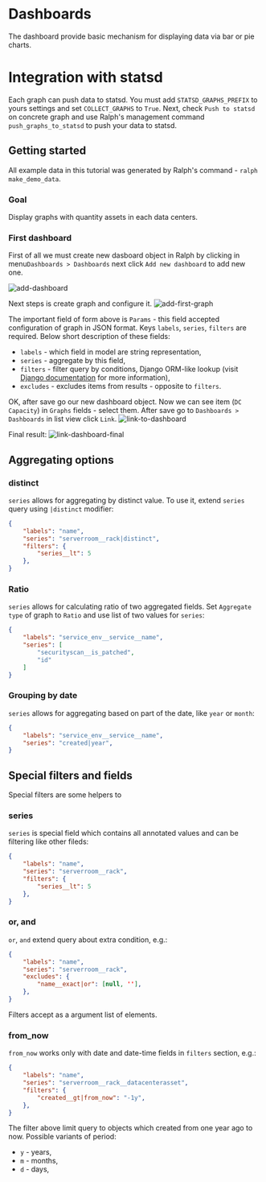 # Dashboards

The dashboard provide basic mechanism for displaying data via bar or pie charts.

# Integration with statsd
Each graph can push data to statsd. You must add ``STATSD_GRAPHS_PREFIX`` to yours settings and set ``COLLECT_GRAPHS`` to ``True``. Next, check ``Push to statsd`` on concrete graph and use Ralph's management command ``push_graphs_to_statsd`` to push your data to statsd.


## Getting started
All example data in this tutorial was generated by Ralph's command - ``ralph make_demo_data``.

### Goal
Display graphs with quantity assets in each data centers.

### First dashboard
First of all we must create new dasboard object in Ralph by clicking in menu``Dashboards > Dashboards`` next click ``Add new dashboard`` to add new one.

![add-dashboard](/img/dashboard-create-dasboard.png "Add dashboard")


Next steps is create graph and configure it.
![add-first-graph](/img/dashboard-create-graph-dc.png "Add first-graph")

The important field of form above is ``Params`` - this field accepted configuration of graph in JSON format. Keys ``labels``, ``series``, ``filters`` are required.
Below short description of these fields:

  - ``labels`` - which field in model are string representation,
  - ``series`` - aggregate by this field,
  - ``filters`` - filter query by conditions, Django ORM-like lookup (visit [Django documentation](https://docs.djangoproject.com/en/1.8/ref/models/querysets/#id4) for more information),
  - ``excludes`` - excludes items from results - opposite to ``filters``.

OK, after save go our new dashboard object. Now we can see item (``DC Capacity``) in ``Graphs`` fields - select them. After save go to ``Dashboards > Dashboards`` in list view click ``Link``.
![link-to-dashboard](/img/dashboard-link.png "Link")

Final result:
![link-dashboard-final](/img/dashboard-final-dc.png "Final dashboard")

## Aggregating options

### distinct
``series`` allows for aggregating by distinct value. To use it, extend ``series`` query using ``|distinct`` modifier:
```json
{
    "labels": "name",
    "series": "serverroom__rack|distinct",
    "filters": {
        "series__lt": 5
    },
}
```

### Ratio
``series`` allows for calculating ratio of two aggregated fields. Set ``Aggregate type`` of graph to ``Ratio`` and use list
of two values for ``series``:
```json
{
    "labels": "service_env__service__name",
    "series": [
        "securityscan__is_patched",
        "id"
    ]
}
```

### Grouping by date
``series`` allows for aggregating based on part of the date, like ``year`` or
``month``:
```json
{
    "labels": "service_env__service__name",
    "series": "created|year",
}
```

## Special filters and fields
Special filters are some helpers to

### series
``series`` is special field which contains all annotated values and can be filtering like other fileds:
```json
{
    "labels": "name",
    "series": "serverroom__rack",
    "filters": {
        "series__lt": 5
    },
}
```

### or, and
``or``, ``and`` extend query about extra condition, e.g.:
```json
{
    "labels": "name",
    "series": "serverroom__rack",
    "excludes": {
        "name__exact|or": [null, ''],
    },
}
```
Filters accept as a argument list of elements.

### from_now
``from_now`` works only with date and date-time fields in ``filters`` section, e.g.:
```json
{
    "labels": "name",
    "series": "serverroom__rack__datacenterasset",
    "filters": {
        "created__gt|from_now": "-1y",
    },
}
```
The filter above limit query to objects which created from one year ago to now. Possible variants of period:

  - ``y`` - years,
  - ``m`` - months,
  - ``d`` - days,

<!-- (TODO(mkurek): describe limit, sort) -->

